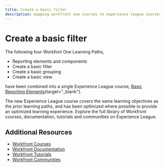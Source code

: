 ```yaml
---
title: Create a basic filter
description: mapping workfront one courses to experience league courses
---
```

# Create a basic filter

The following four Workfont One Learning Paths,

* Reporting elements and components
* Create a basic filter
* Create a basic grouping
* Create a basic view

have been combined into a single Experience League course, [Basic Reporting Elements](https://experienceleague.adobe.com/?recommended=Workfront-U-1-2022.1.reporting){target="_blank"}.

The new Experience League course covers the same learning objectives as the prior learning paths, and has been optimized where possible to provide an optimized learning experience.  Explore the full library of Workfront courses, documentation, tutorials and communities on Experience League.

## Additional Resources

* [Workfront Courses](https://experienceleague.adobe.com/?lang=en&Solution=Workfront#courses)
* [Workfront Documentation](https://experienceleague.adobe.com/docs/workfront.html)
* [Workfront Tutorials](https://experienceleague.adobe.com/docs/workfront-learn/tutorials-workfront/home.html)
* [Workfront Communities](https://experienceleaguecommunities.adobe.com/t5/workfront/ct-p/workfront)